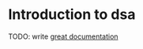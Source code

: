 # Introduction to dsa

TODO: write [great documentation](http://jacobian.org/writing/what-to-write/)
